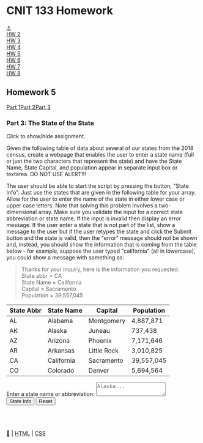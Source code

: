 <html lang="en"> <head> <meta charset="UTF-8"> <meta http-equiv="X-UA-Compatible" content="IE=edge"> <meta name="viewport" content="width=device-width,initial-scale=1"> <meta name="description" content="Maximum JavaScript Homework for voracious people wishing to explore learning."> <link rel="apple-touch-icon" sizes="180x180" href="/favicon/apple-touch-icon.png"> <link rel="icon" type="image/png" sizes="32x32" href="/favicon/favicon-32x32.png"> <link rel="icon" type="image/png" sizes="16x16" href="/favicon/favicon-16x16.png"> <link rel="manifest" href="/favicon/site.webmanifest"> <link rel="mask-icon" href="/favicon/safari-pinned-tab.svg" color="#5bbad5"> <meta name="msapplication-TileColor" content="#da532c"> <meta name="theme-color" content="#ffffff"> <link rel="stylesheet" href="./assets/app.css"> <title> Homework 5.3 | CNIT 133 </title> </head> <body> <div class="container"> <h1>CNIT 133 Homework</h1> </div> <div id="navbar" class="navbar"> <div class="dropdown"> <a class="button" id="1" href="index.html">⚓️</a></div> <div class="dropdown"> <a class="button dropdown" id="2" href="hw2.html"><span class="full-text">HW</span> 2</a> </div> <div class="dropdown"> <a class="button dropdown" id="3" href="hw3.html"><span class="full-text">HW</span> 3</a> </div> <div class="dropdown"> <a class="button dropdown" id="4" href="hw4.html"><span class="full-text">HW</span> 4</a> </div> <div class="dropdown"> <a class="button dropdown" id="5" href="hw5.html"><span class="full-text">HW</span> 5</a> </div> <div class="dropdown"> <a class="button dropdown" id="6" href="hw6.html"><span class="full-text">HW</span> 6</a> </div> <div class="dropdown"> <a class="button dropdown" id="7" href="hw7.html"><span class="full-text">HW</span> 7</a> </div> <div class="dropdown"> <a class="button dropdown" id="8" href="hw8.html"><span class="full-text">HW</span> 8</a> </div> </div> <div class="container"> <h2>Homework 5</h2> <div class="parts button-row"> <a class="button" href="/hw5.1.html">Part 1</a><a class="button" href="/hw5.2.html">Part 2</a><a class="button" href="/hw5.3.html">Part 3</a> </div> <h3>Part 3: The State of the State</h3> <p class="accordian">Click to show/hide assignment.</p> <div class="panel"> <p>Given the following table of data about several of our states from the 2018 census, create a webpage that enables the user to enter a state name (full or just the two characters that represent the state) and have the State Name, State Capital, and population appear in separate input box or textarea. DO NOT USE ALERT!!!</p> <p>The user should be able to start the script by pressing the button, "State Info". Just use the states that are given in the following table for your array. Allow for the user to enter the name of the state in either lower case or upper case letters. Note that solving this problem involves a two-dimensional array. Make sure you validate the input for a correct state abbreviation or state name. If the input is invalid then display an error message.  If the user enter a state that is not part of the list, show a message to the user but if the user retypes the state and click the Submit button and the state is valid, then the "error" message should not be shown and, instead, you should show the information that is coming from the table below - for example, suppose the user typed "california" (all in lowercase), you could show a message with something as:</p> <blockquote> <p>Thanks for your inquiry, here is the information you requested:<br> State abbr = CA<br> State Name = California<br> Capital = Sacramento<br> Population = 39,557,045</p> </blockquote> <table> <thead> <tr> <th>State Abbr</th> <th>State Name</th> <th>Capital</th> <th>Population</th> </tr> </thead> <tbody> <tr> <td>AL</td> <td>Alabama</td> <td>Montgomery</td> <td>4,887,871</td> </tr> <tr> <td>AK</td> <td>Alaska</td> <td>Juneau</td> <td>737,438</td> </tr> <tr> <td>AZ</td> <td>Arizona</td> <td>Phoenix</td> <td>7,171,646</td> </tr> <tr> <td>AR</td> <td>Arkansas</td> <td>Little Rock</td> <td>3,010,825</td> </tr> <tr> <td>CA</td> <td>California</td> <td>Sacramento</td> <td>39,557,045</td> </tr> <tr> <td>CO</td> <td>Colorado</td> <td>Denver</td> <td>5,694,564</td> </tr> </tbody> </table> </div> <div class="row"> <div class="one-half column"> <form name="myform"> <label for="astate">Enter a state name or abbreviation:</label> <textarea class="u-full-width" id="astate" name="astate" placeholder="Alaska..."></textarea><br> <span class="button-row"> <input type="button" class="button-primary" onclick="process()" value="State Info"> <input type="reset" value="Reset" id="reset"> </span> </form> </div> <div class="one-half column"> <br> <div id="results"></div> </div> <script>const process=()=>{let e=[["AL","Alabama","Montgomery",4887871],["AK","Alaska","Juneau",737438],["AZ","Arizona","Phoenix",7171646],["AR","Arkansas","Little Rock",3010825],["CA","California","Sacramento",39557045],["CO","Colorado","Denver",5694564]],t="We're so sorry, but we couldn't parse your state name. Please try again using only the state's full name or the state's two letter abbreviation. We can currently only parse the first six state names, and only single state names, so just one at a time, please.",a=document.forms.myform.elements.astate.value.replace(/\s+/g,"").toUpperCase();e.forEach(((e,n)=>{a!=e[0]&&a!=e[1].toUpperCase()||(t=n)})),isNaN(t)?document.getElementById("results").innerHTML=t:document.getElementById("results").innerHTML=`Thanks for your inquiry, here is the information you requested:  <br> State abbr = ${e[t][0]} <br> State Name = ${e[t][1]}  <br> Capital = ${e[t][2]}  <br> Population = ${e[t][3].toLocaleString()}`};document.getElementById("reset").addEventListener("click",(()=>{document.getElementById("results").textContent=""}))</script> </div> <br> <br> <script src="/assets/app.bundle.js"></script> <footer class="footer"> <a href="https://github.com/willpuckett/cnit133">🔧</a> | <a href="https://validator.w3.org/check?uri=referer">HTML</a> | <a href="https://jigsaw.w3.org/css-validator/validator?uri=https%3A%2F%2Fmootrpootr.com%2F/%2Fhw5.3.html&profile=css3svg&usermedium=all&warning=1&vextwarning=&lang=en">CSS</a> </footer> </div></body> </html>
